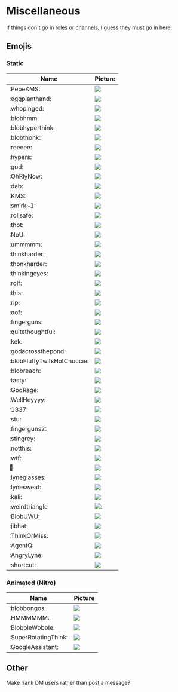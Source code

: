 # Miscellaneous

If things don't go in [roles](/ROLES.md) or [channels](/CHANNELS.md), I guess they must go in here.

## Emojis

### Static
Name | Picture
--- | ---
:PepeKMS: | ![](https://cdn.discordapp.com/emojis/450062460074852362.png?v=1)
:eggplanthand: | ![](https://cdn.discordapp.com/emojis/450062477393395712.png?v=1)
:whopinged: | ![](https://cdn.discordapp.com/emojis/450062492014739457.png?v=1)
:blobhmm: | ![](https://cdn.discordapp.com/emojis/450063616876609546.png?v=1)
:blobhyperthink: | ![](https://cdn.discordapp.com/emojis/450063618306867200.png?v=1)
:blobthonk: | ![](https://cdn.discordapp.com/emojis/450063618902458415.png?v=1)
:reeeee: | ![](https://cdn.discordapp.com/emojis/450063621037228044.png?v=1)
:hypers: | ![](https://cdn.discordapp.com/emojis/450063621385355265.png?v=1)
:god: | ![](https://cdn.discordapp.com/emojis/450068990799380501.png?v=1)
:OhRlyNow: | ![](https://cdn.discordapp.com/emojis/450068991210160129.png?v=1)
:dab: | ![](https://cdn.discordapp.com/emojis/450068991222874114.png?v=1)
:KMS: | ![](https://cdn.discordapp.com/emojis/450068991252103168.png?v=1)
:smirk~1: | ![](https://cdn.discordapp.com/emojis/450068991579258880.png?v=1)
:rollsafe: | ![](https://cdn.discordapp.com/emojis/450068991990300672.png?v=1)
:thot: | ![](https://cdn.discordapp.com/emojis/450068992204210195.png?v=1)
:NoU: | ![](https://cdn.discordapp.com/emojis/450068992284164106.png?v=1)
:ummmmm: | ![](https://cdn.discordapp.com/emojis/450068992522977293.png?v=1)
:thinkharder: | ![](https://cdn.discordapp.com/emojis/450068992594411521.png?v=1)
:thonkharder: | ![](https://cdn.discordapp.com/emojis/450068992762183690.png?v=1)
:thinkingeyes: | ![](https://cdn.discordapp.com/emojis/450068992770703360.png?v=1)
:rolf: | ![](https://cdn.discordapp.com/emojis/450068992850264104.png?v=1)
:this: | ![](https://cdn.discordapp.com/emojis/450070223278702592.png?v=1)
:rip: | ![](https://cdn.discordapp.com/emojis/450070223660253184.png?v=1)
:oof: | ![](https://cdn.discordapp.com/emojis/450084741421465633.png?v=1)
:fingerguns: | ![](https://cdn.discordapp.com/emojis/450243028758822922.png?v=1)
:quitethoughtful: | ![](https://cdn.discordapp.com/emojis/450657080995741712.png?v=1)
:kek: | ![](https://cdn.discordapp.com/emojis/450657081180291074.png?v=1)
:godacrossthepond: | ![](https://cdn.discordapp.com/emojis/451069985582743572.png?v=1)
:blobFluffyTwitsHotChoccie: | ![](https://cdn.discordapp.com/emojis/451474199102619650.png?v=1)
:blobreach: | ![](https://cdn.discordapp.com/emojis/451474202369851393.png?v=1)
:tasty: | ![](https://cdn.discordapp.com/emojis/452550290663538698.png?v=1)
:GodRage: | ![](https://cdn.discordapp.com/emojis/454040154957676544.png?v=1)
:WellHeyyyy: | ![](https://cdn.discordapp.com/emojis/454040783146975233.png?v=1)
:1337: | ![](https://cdn.discordapp.com/emojis/462971816042954752.png?v=1)
:stu: | ![](https://cdn.discordapp.com/emojis/467145409479835648.png?v=1)
:fingerguns2: | ![](https://cdn.discordapp.com/emojis/484150774373285888.png?v=1)
:stingrey: | ![](https://cdn.discordapp.com/emojis/485488179160416256.png?v=1)
:notthis: | ![](https://cdn.discordapp.com/emojis/485489378999926794.png?v=1)
:wtf: | ![](https://cdn.discordapp.com/emojis/499160491306909696.png?v=1)
:salt: | ![](https://cdn.discordapp.com/emojis/502727303692943370.png?v=1)
:lyneglasses: | ![](https://cdn.discordapp.com/emojis/504312953885949962.png?v=1)
:lynesweat: | ![](https://cdn.discordapp.com/emojis/504313941518843914.png?v=1)
:kali: | ![](https://cdn.discordapp.com/emojis/506535944707637268.png?v=1)
:weirdtriangle | ![](https://cdn.discordapp.com/emojis/507880989289349121.png?v=1):
:BlobUWU: | ![](https://cdn.discordapp.com/emojis/511145947481374730.png?v=1)
:jibhat: | ![](https://cdn.discordapp.com/emojis/514133131784224799.png?v=1)
:ThinkOrMiss: | ![](https://cdn.discordapp.com/emojis/517672413450993664.png?v=1)
:AgentQ: | ![](https://cdn.discordapp.com/emojis/542394754181103626.png?v=1)
:AngryLyne: | ![](https://cdn.discordapp.com/emojis/542429651667255356.png?v=1)
:shortcut: | ![](https://cdn.discordapp.com/emojis/575027113740992537.png?v=1)

### Animated (Nitro)
Name | Picture
--- | ---
:blobbongos: | ![](https://cdn.discordapp.com/emojis/524651455202852864.gif?v=1)
:HMMMMMM: | ![](https://cdn.discordapp.com/emojis/529951282228887562.gif?v=1)
:BlobbleWobble: | ![](https://cdn.discordapp.com/emojis/573579518980390914.gif?v=1)
:SuperRotatingThink: | ![](https://cdn.discordapp.com/emojis/573579519433113610.gif?v=1)
:GoogleAssistant: | ![](https://cdn.discordapp.com/emojis/573579519638634526.gif?v=1)

## Other
Make !rank DM users rather than post a message?
